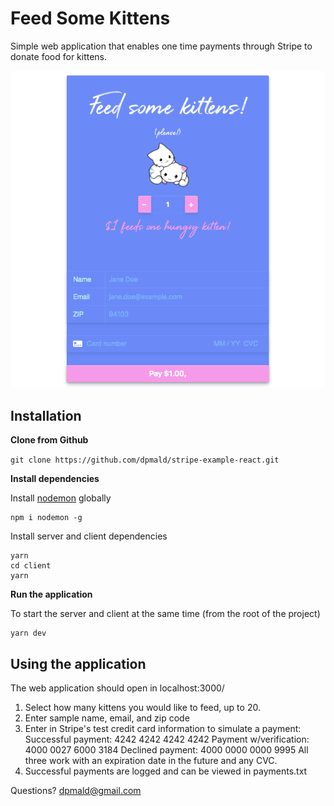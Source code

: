 # Feed Some Kittens

Simple web application that enables one time payments through Stripe to donate food for kittens.

![app screenshot](./client/public/screenshot.png)

## Installation

**Clone from Github**

`git clone https://github.com/dpmald/stripe-example-react.git`

**Install dependencies**

Install [nodemon](https://github.com/remy/nodemon) globally

```
npm i nodemon -g
```

Install server and client dependencies

```
yarn
cd client
yarn
```

**Run the application**

To start the server and client at the same time (from the root of the project)

```
yarn dev
```


## Using the application

The web application should open in localhost:3000/
1. Select how many kittens you would like to feed, up to 20.
2. Enter sample name, email, and zip code
3. Enter in Stripe's test credit card information to simulate a payment:
Successful payment: 4242 4242 4242 4242
Payment w/verification: 4000 0027 6000 3184
Declined payment: 4000 0000 0000 9995
All three work with an expiration date in the future and any CVC.
4. Successful payments are logged and can be viewed in payments.txt

Questions? dpmald@gmail.com
